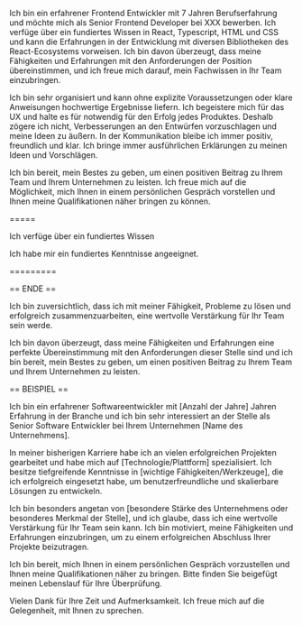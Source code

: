 Ich bin ein erfahrener Frontend Entwickler mit 7 Jahren Berufserfahrung und möchte mich als Senior Frontend Developer bei XXX bewerben. Ich verfüge über ein fundiertes Wissen in React, Typescript, HTML und CSS und kann die Erfahrungen in der Entwicklung mit diversen Bibliotheken des React-Ecosystems vorweisen. Ich bin davon überzeugt, dass meine Fähigkeiten und Erfahrungen mit den Anforderungen der Position übereinstimmen, und ich freue mich darauf, mein Fachwissen in Ihr Team einzubringen.

Ich bin sehr organisiert und kann ohne explizite Voraussetzungen oder klare Anweisungen hochwertige Ergebnisse liefern.
Ich begeistere mich für das UX und halte es für notwendig für den Erfolg jedes Produktes. Deshalb zögere ich nicht, Verbesserungen an den Entwürfen vorzuschlagen und meine Ideen zu äußern. In der Kommunikation bleibe ich immer positiv, freundlich und klar. Ich bringe immer ausführlichen Erklärungen zu meinen Ideen und Vorschlägen.

Ich bin bereit, mein Bestes zu geben, um einen positiven Beitrag zu Ihrem Team und Ihrem Unternehmen zu leisten. Ich freue mich auf die Möglichkeit, mich Ihnen in einem persönlichen Gespräch vorstellen und Ihnen meine Qualifikationen näher bringen zu können.

=====

Ich verfüge über ein fundiertes
Wissen

Ich habe mir ein fundiertes Kenntnisse angeeignet.

=========

== ENDE ==

Ich bin zuversichtlich, dass ich mit meiner Fähigkeit, Probleme zu lösen und erfolgreich zusammenzuarbeiten, eine wertvolle Verstärkung für Ihr Team sein werde.

Ich bin davon überzeugt, dass meine Fähigkeiten und Erfahrungen eine perfekte Übereinstimmung mit den Anforderungen dieser Stelle sind und ich bin bereit, mein Bestes zu geben, um einen positiven Beitrag zu Ihrem Team und Ihrem Unternehmen zu leisten.

== BEISPIEL ==

Ich bin ein erfahrener Softwareentwickler mit [Anzahl der Jahre] Jahren Erfahrung in der Branche und ich bin sehr interessiert an der Stelle als Senior Software Entwickler bei Ihrem Unternehmen [Name des Unternehmens].

In meiner bisherigen Karriere habe ich an vielen erfolgreichen Projekten gearbeitet und habe mich auf [Technologie/Plattform] spezialisiert. Ich besitze tiefgreifende Kenntnisse in [wichtige Fähigkeiten/Werkzeuge], die ich erfolgreich eingesetzt habe, um benutzerfreundliche und skalierbare Lösungen zu entwickeln.

Ich bin besonders angetan von [besondere Stärke des Unternehmens oder besonderes Merkmal der Stelle], und ich glaube, dass ich eine wertvolle Verstärkung für Ihr Team sein kann. Ich bin motiviert, meine Fähigkeiten und Erfahrungen einzubringen, um zu einem erfolgreichen Abschluss Ihrer Projekte beizutragen.

Ich bin bereit, mich Ihnen in einem persönlichen Gespräch vorzustellen und Ihnen meine Qualifikationen näher zu bringen. Bitte finden Sie beigefügt meinen Lebenslauf für Ihre Überprüfung.

Vielen Dank für Ihre Zeit und Aufmerksamkeit. Ich freue mich auf die Gelegenheit, mit Ihnen zu sprechen.
